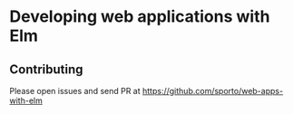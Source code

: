 # Developing web applications with Elm

## Contributing

Please open issues and send PR at https://github.com/sporto/web-apps-with-elm